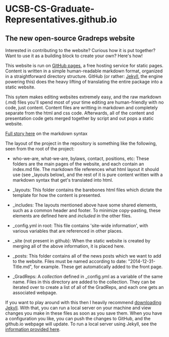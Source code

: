 UCSB-CS-Graduate-Representatives.github.io
==========================================

The new open-source Gradreps website 
------------------------------------

Interested in contributing to the website? Curious how it is put together? Want to use it as a building block to create your own? Here's how!

This website is run on [GitHub pages](https://pages.github.com/), a free hosting service for static pages. Content is written in a simple human-readable markdown format, organized in a straightforward directory structure. GitHub (or rather: [Jekyll](https://help.github.com/articles/using-jekyll-with-pages/), the engine powering this) does the heavy lifting of translating the entire package into a static website.

This sytem makes editing websites extremely easy, and the raw markdown (.md) files you'll spend most of your time editing are human-friendly with no code, just content. Content files are writting in markdown and completely separate from the html and css code. Afterwards, all of the content and presentation code gets merged together by script and out pops a static website.

[Full story here](http://daringfireball.net/projects/markdown/) on the markdown syntax

The layout of the project in the repository is something like the following, seen from the root of the project:

* who-we-are, what-we-are, bylaws, contact, positions, etc:
These folders are the main pages of the website, and each contain an index.md file. The markdown file references what html layout it should use (see _layouts below), and the rest of it is pure content written with a markdown syntax that get's translated into html.

* _layouts:
This folder contains the barebones html files which dictate the template for how the content is presented. 

* _includes:
The layouts mentioned above have some shared elements, such as a common header and footer. To minimize copy-pasting, these elements are defined here and *included* in the other files.

* _config.yml in root:
This file contains 'site-wide information', with various variables that are referenced in other places.

* _site (not present in github):
When the static website is created by merging all of the above information, it is placed here.

* _posts:
This folder contains all of the news posts which we want to add to the website. Files must be named according to date: "2014-12-31-Title.md", for example. These get automatically added to the front page.

* _GradReps:
A *collection* defined in _config.yml as a variable of the same name. Files in this directory are added to the collection. They can be iterated over to create a list of all of the GradReps, and each one gets an associated webpage. 

If you want to play around with this then I heavily recommend [downloading Jekyll](https://help.github.com/articles/using-jekyll-with-pages/). With that, you can run a local server on your machine and view changes you make in these files as soon as you save them. When you have a configuration you like, you can push the changes to GitHub, and the github.io webpage will update. To run a local server using Jekyll, see the [information provided here](http://jekyllrb.com/docs/usage/).
